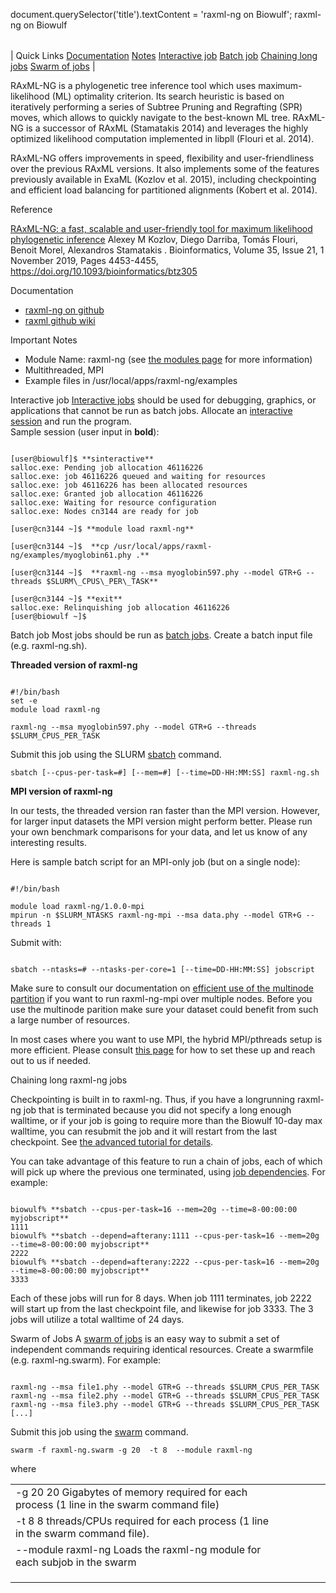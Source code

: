 

document.querySelector('title').textContent = 'raxml-ng on Biowulf';
raxml-ng on Biowulf


|  |
| --- |
| 
Quick Links
[Documentation](#doc)
[Notes](#notes)
[Interactive job](#int) 
[Batch job](#sbatch) 
[Chaining long jobs](#chain)
[Swarm of jobs](#swarm) 
 |



RAxML-NG is a phylogenetic tree inference tool which uses maximum-likelihood (ML) optimality criterion. Its search heuristic is based on iteratively 
performing a series of Subtree Pruning and Regrafting (SPR) moves, which allows to quickly navigate to the best-known ML tree. RAxML-NG is a 
successor of RAxML (Stamatakis 2014) and leverages the highly optimized likelihood computation implemented in libpll (Flouri et al. 2014).

RAxML-NG offers improvements in speed, flexibility and user-friendliness over the previous RAxML versions. It also implements some of the features 
previously available in ExaML (Kozlov et al. 2015), including checkpointing and efficient load balancing for partitioned alignments (Kobert et al. 2014).



Reference

[RAxML-NG: a fast, scalable and user-friendly tool for maximum likelihood phylogenetic inference](https://academic.oup.com/bioinformatics/article/35/21/4453/5487384) 
Alexey M Kozlov, Diego Darriba, Tomás Flouri, Benoit Morel, Alexandros Stamatakis . Bioinformatics, Volume 35, Issue 21, 1 November 2019, Pages 4453-4455, https://doi.org/10.1093/bioinformatics/btz305


Documentation
* [raxml-ng on github](https://github.com/amkozlov/raxml-ng)
* [raxml github wiki](https://github.com/amkozlov/raxml-ng/wiki)


Important Notes
* Module Name: raxml-ng (see [the modules page](/apps/modules.html) for more information)
* Multithreaded, MPI
* Example files in /usr/local/apps/raxml-ng/examples



Interactive job
[Interactive jobs](/docs/userguide.html#int) should be used for debugging, graphics, or applications that cannot be run as batch jobs.
Allocate an [interactive session](/docs/userguide.html#int) and run the program.   
Sample session (user input in **bold**):



```

[user@biowulf]$ **sinteractive**
salloc.exe: Pending job allocation 46116226
salloc.exe: job 46116226 queued and waiting for resources
salloc.exe: job 46116226 has been allocated resources
salloc.exe: Granted job allocation 46116226
salloc.exe: Waiting for resource configuration
salloc.exe: Nodes cn3144 are ready for job

[user@cn3144 ~]$ **module load raxml-ng**

[user@cn3144 ~]$  **cp /usr/local/apps/raxml-ng/examples/myoglobin61.phy .**

[user@cn3144 ~]$  **raxml-ng --msa myoglobin597.phy --model GTR+G --threads $SLURM\_CPUS\_PER\_TASK**

[user@cn3144 ~]$ **exit**
salloc.exe: Relinquishing job allocation 46116226
[user@biowulf ~]$

```


Batch job
Most jobs should be run as [batch jobs](/docs/userguide.html#submit).
Create a batch input file (e.g. raxml-ng.sh).



**Threaded version of raxml-ng**

```

#!/bin/bash
set -e
module load raxml-ng

raxml-ng --msa myoglobin597.phy --model GTR+G --threads $SLURM_CPUS_PER_TASK

```

Submit this job using the SLURM [sbatch](/docs/userguide.html) command.



```
sbatch [--cpus-per-task=#] [--mem=#] [--time=DD-HH:MM:SS] raxml-ng.sh
```


**MPI version of raxml-ng**

In our tests, the threaded version ran faster than the MPI version. However, for larger input datasets the MPI version might perform better. Please run your own benchmark comparisons for your data, and let us know of any interesting results.



Here is sample batch script for an MPI-only job (but on a single node):



```

#!/bin/bash

module load raxml-ng/1.0.0-mpi
mpirun -n $SLURM_NTASKS raxml-ng-mpi --msa data.phy --model GTR+G --threads 1

```


Submit with:

```

sbatch --ntasks=# --ntasks-per-core=1 [--time=DD-HH:MM:SS] jobscript

```

Make sure to consult our documentation on [efficient use of the multinode partition](https://hpc.nih.gov/policies/multinode.html) if you want to run raxml-ng-mpi over multiple nodes. Before you use the multinode parition make sure your dataset could benefit from such a large number of resources.


In most cases where you want to use MPI, the hybrid MPI/pthreads setup is more efficient. Please consult [this page](https://github.com/amkozlov/raxml-ng/wiki/Parallelization#mpi-and-hybrid-mpipthreads) for how to set these up and reach out to us if needed.



Chaining long raxml-ng jobs

Checkpointing is built in to raxml-ng. Thus, if you have a longrunning raxml-ng job that is terminated because you did not specify a long enough walltime, or if your 
job is going to require more than the Biowulf 10-day max walltime, you can resubmit the job and it will restart from the last checkpoint. 
See [the advanced tutorial for details](https://github.com/amkozlov/raxml-ng/wiki/Advanced-Tutorial).

You can take advantage of this feature to run a chain of jobs, each of which will pick up where the previous one terminated, using [job dependencies](https://hpc.nih.gov/docs/userguide.html#depend). For example:


```

biowulf% **sbatch --cpus-per-task=16 --mem=20g --time=8-00:00:00 myjobscript**
1111
biowulf% **sbatch --depend=afterany:1111 --cpus-per-task=16 --mem=20g --time=8-00:00:00 myjobscript**
2222
biowulf% **sbatch --depend=afterany:2222 --cpus-per-task=16 --mem=20g --time=8-00:00:00 myjobscript**
3333

```

Each of these jobs will run for 8 days. When job 1111 terminates, job 2222 will start up from the last checkpoint file, and likewise for job 3333. The 3 jobs will utilize a total walltime of 24 days. 



Swarm of Jobs 
A [swarm of jobs](/apps/swarm.html) is an easy way to submit a set of independent commands requiring identical resources.
Create a swarmfile (e.g. raxml-ng.swarm). For example:



```

raxml-ng --msa file1.phy --model GTR+G --threads $SLURM_CPUS_PER_TASK
raxml-ng --msa file2.phy --model GTR+G --threads $SLURM_CPUS_PER_TASK
raxml-ng --msa file3.phy --model GTR+G --threads $SLURM_CPUS_PER_TASK
[...]

```

Submit this job using the [swarm](/apps/swarm.html) command.



```
swarm -f raxml-ng.swarm -g 20  -t 8  --module raxml-ng
```

where


|  |  |  |  |  |  |
| --- | --- | --- | --- | --- | --- |
| -g 20 20 Gigabytes of memory required for each process (1 line in the swarm command file)
 | -t 8 8 threads/CPUs required for each process (1 line in the swarm command file).
 | --module raxml-ng Loads the raxml-ng module for each subjob in the swarm 
 | |
 | |
 | |


























